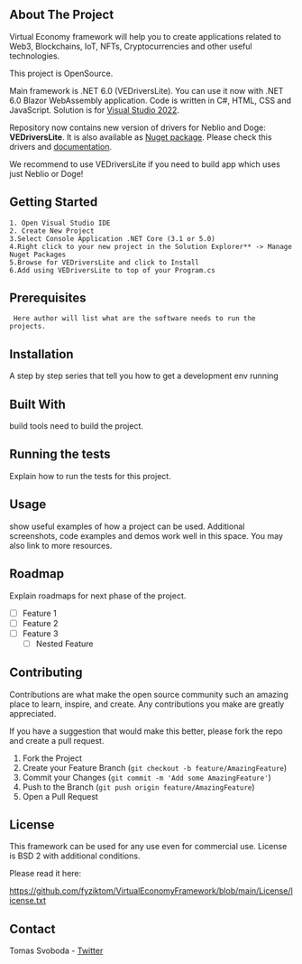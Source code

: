 
## About The Project
 Virtual Economy framework will help you to create applications related to Web3, Blockchains, IoT, NFTs, Cryptocurrencies and other useful technologies.

This project is OpenSource.

Main framework is .NET 6.0 (VEDriversLite). You can use it now with .NET 6.0 Blazor WebAssembly application.
Code is written in C#, HTML, CSS and JavaScript.
Solution is for [Visual Studio 2022](https://visualstudio.microsoft.com/vs/).

Repository now contains new version of drivers for Neblio and Doge: **VEDriversLite**. It is also available as [Nuget package](https://www.nuget.org/packages/VEFramework.VEDriversLite/). Please check this drivers and [documentation](https://docs.veframework.com/VEDriversLite/index.html). 

We recommend to use VEDriversLite if you need to build app which uses just Neblio or Doge!



## Getting Started
     
    1. Open Visual Studio IDE
    2. Create New Project
    3.Select Console Application .NET Core (3.1 or 5.0)
    4.Right click to your new project in the Solution Explorer** -> Manage Nuget Packages
    5.Browse for VEDriversLite and click to Install
    6.Add using VEDriversLite to top of your Program.cs
     
## Prerequisites
  
     Here author will list what are the software needs to run the projects.

## Installation
 
   A step by step series that tell you how to get a development env running
   
## Built With

   build tools need to build the project.

## Running the tests

   Explain how to run the tests for this project.

## Usage

   show useful examples of how a project can be used. Additional screenshots, code examples and demos work well in this space. You may also link to more resources.

## Roadmap

   Explain roadmaps for next phase of the project.
- [ ] Feature 1
- [ ] Feature 2
- [ ] Feature 3
     - [ ] Nested Feature

## Contributing

Contributions are what make the open source community such an amazing place to learn, inspire, and create. Any contributions you make are greatly appreciated.

If you have a suggestion that would make this better, please fork the repo and create a pull request.

1. Fork the Project
2. Create your Feature Branch (`git checkout -b feature/AmazingFeature`)
3. Commit your Changes (`git commit -m 'Add some AmazingFeature'`)
4. Push to the Branch (`git push origin feature/AmazingFeature`)
5. Open a Pull Request

## License

 This framework can be used for any use even for commercial use. License is BSD 2 with additional conditions.

 Please read it here:

 https://github.com/fyziktom/VirtualEconomyFramework/blob/main/License/license.txt

## Contact

 Tomas Svoboda - [Twitter](https://twitter.com/fyziktom)

